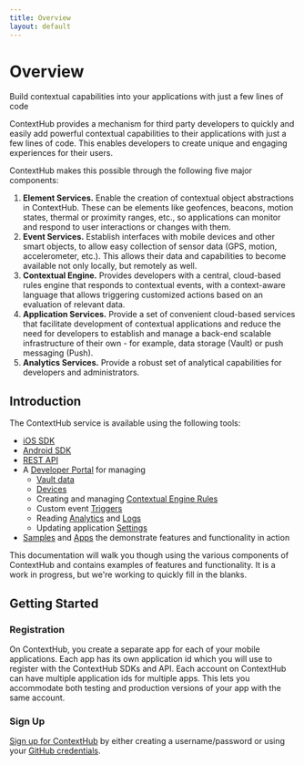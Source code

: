 ```yaml
---
title: Overview
layout: default
---
```


# Overview

<p class="subtitle">Build contextual capabilities into your applications with just a few lines of code</p>

ContextHub provides a mechanism for third party developers to quickly and easily add powerful contextual capabilities to their applications with just a few lines of code. This enables developers to create unique and engaging experiences for their users.

ContextHub makes this possible through the following five major components:

1. <span class="liText">**Element Services.** Enable the creation of contextual object abstractions in ContextHub. These can be elements like geofences, beacons, motion states, thermal or proximity ranges, etc., so applications can monitor and respond to user interactions or changes with them.</span>
2. <span class="liText">**Event Services.** Establish interfaces with mobile devices and other smart objects, to allow easy collection of sensor data (GPS, motion, accelerometer, etc.). This allows their data and capabilities to become available not only locally, but remotely as well.</span>
3. <span class="liText">**Contextual Engine.** Provides developers with a central, cloud-based rules engine that responds to contextual events, with a context-aware language that allows triggering customized actions based on an evaluation of relevant data.</span>
4. <span class="liText">**Application Services.** Provide a set of convenient cloud-based services that facilitate development of contextual applications and reduce the need for developers to establish and manage a back-end scalable infrastructure of their own - for example, data storage (Vault) or push messaging (Push).</span>
5. <span class="liText">**Analytics Services.** Provide a robust set of analytical capabilities for developers and administrators.</span>

## Introduction
The ContextHub service is available using the following tools:

- [iOS SDK](/docs/ios/)
- [Android SDK](/docs/android/)
- [REST API](/contexthub-api/)
- A [Developer Portal](/docs/admin/) for managing
    - [Vault data](/docs/admin/#Vault)
    - [Devices](/docs/admin/#Devices)
    - Creating and managing [Contextual Engine Rules](/docs/contextualengine/)
    - Custom event [Triggers](/docs/admin/#Triggers)
    - Reading [Analytics](/docs/admin/#Analytics) and [Logs](/docs/admin/#Logs)
    - Updating application [Settings](/docs/admin/#Settings)
- [Samples](/docs/samples/) and [Apps](/docs/apps/) the demonstrate features and functionality in action

This documentation will walk you though using the various components of ContextHub and contains examples of features and functionality. It is a work in progress, but we're working to quickly fill in the blanks.

## Getting Started

### Registration
On ContextHub, you create a separate app for each of your mobile applications. Each app has its own application id which you will use to register with the ContextHub SDKs and API. Each account on ContextHub can have multiple application ids for multiple apps. This lets you accommodate both testing and production versions of your app with the same account.

### Sign Up
[Sign up for ContextHub](https://app.contexthub.com) by either creating a username/password or using your [GitHub credentials](https://github.com/).

